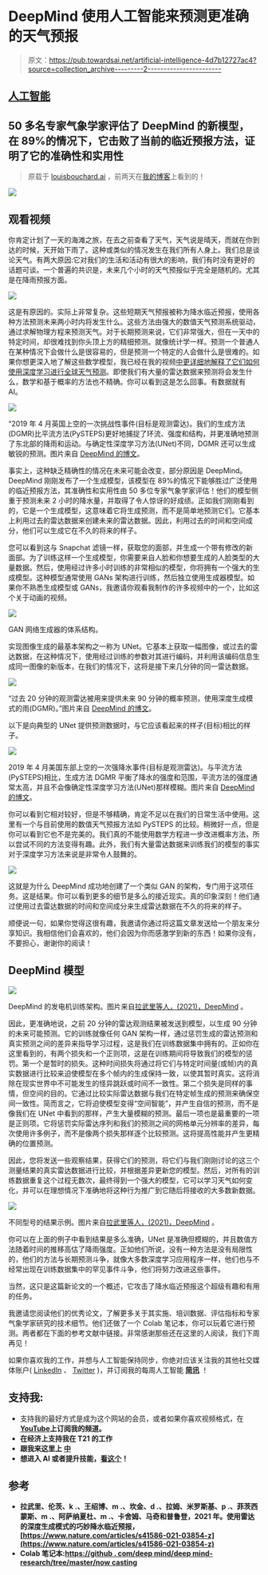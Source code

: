 # DeepMind 使用人工智能来预测更准确的天气预报

> 原文：<https://pub.towardsai.net/artificial-intelligence-4d7b12727ac4?source=collection_archive---------2----------------------->

## [人工智能](https://towardsai.net/p/category/artificial-intelligence)

## 50 多名专家气象学家评估了 DeepMind 的新模型，在 89%的情况下，它击败了当前的临近预报方法，证明了它的准确性和实用性

> 原载于 [louisbouchard.ai](https://www.louisbouchard.ai/deepmind-rain-nowcasting/) ，前两天在[我的博客](https://www.louisbouchard.ai/deepmind-rain-nowcasting/)上看到的！

![](img/a2263031e26d3ff6292b30d15bc716c6.png)

## 观看视频

你肯定计划了一天的海滩之旅，在去之前查看了天气，天气说是晴天，而就在你到达的时候，天开始下雨了。这种或类似的情况发生在我们所有人身上。我们总是谈论天气。有两大原因:它对我们的生活和活动有很大的影响，我们有时没有更好的话题可谈。一个普遍的共识是，未来几个小时的天气预报似乎完全是随机的。尤其是在降雨预报方面。

[![](img/4f0fee9095def1e36e93b3da00dbb54b.png)](http://eepurl.com/huGLT5)

这是有原因的。实际上非常复杂。这些短期天气预报被称为降水临近预报，使用各种方法预测未来两小时内将发生什么。这些方法由强大的数值天气预测系统驱动，通过求解物理方程来预测天气。对于长期预测来说，它们非常强大，但在一天中的特定时间，却很难找到你头顶上方的精细预测。就像统计学一样。预测一个普通人在某种情况下会做什么是很容易的，但是预测一个特定的人会做什么是很难的。如果你想更深入地了解这些数学模型，我已经在我的视频[中更详细地解释了它们如何使用深度学习进行全球天气预测](https://youtu.be/C7dNU298A0A)。即使我们有大量的雷达数据来预测将会发生什么，数学和基于概率的方法也不精确。你可以看到这是怎么回事。有数据就有 AI。

![](img/b139100c7f5abd3d318dfbec2c652a70.png)

“2019 年 4 月英国上空的一次挑战性事件(目标是观测雷达)。我们的生成方法(DGMR)比平流方法(PySTEPS)更好地捕捉了环流、强度和结构，并更准确地预测了东北部的降雨和运动。与确定性深度学习方法(UNet)不同，DGMR 还可以生成敏锐的预测。图片来自 [DeepMind 的博文](https://deepmind.com/blog/article/nowcasting)。

事实上，这种缺乏精确性的情况在未来可能会改变，部分原因是 DeepMind。DeepMind 刚刚发布了一个生成模型，该模型在 89%的情况下能够胜过广泛使用的临近预报方法，其准确性和实用性由 50 多位专家气象学家评估！他们的模型侧重于预测未来 2 小时的降水量，并取得了令人惊讶的好成绩。正如我们刚刚看到的，它是一个生成模型，这意味着它将生成预测，而不是简单地预测它们。它基本上利用过去的雷达数据来创建未来的雷达数据。因此，利用过去的时间和空间成分，他们可以生成它在不久的将来的样子。

您可以看到这与 Snapchat 滤镜一样，获取您的面部，并生成一个带有修改的新面部。为了训练这样一个生成模型，你需要来自人脸和你想要生成的人脸类型的大量数据。然后，使用经过许多小时训练的非常相似的模型，你将拥有一个强大的生成模型。这种模型通常使用 GANs 架构进行训练，然后独立使用生成器模型。如果你不熟悉生成模型或 GANs，我邀请你观看我制作的许多视频中的一个，比如这个关于动画的视频。

![](img/d7be9eee7864dcfc728fcaf90dcbb255.png)

GAN 网络生成器的体系结构。

实现图像生成的最基本架构之一称为 UNet。它基本上获取一幅图像，或过去的雷达数据，在这种情况下，使用经过训练的参数对其进行编码，并利用该编码信息生成同一图像的新版本，在我们的情况下，这将是接下来几分钟的同一雷达数据。

![](img/e495700188ad819e038bea090df6bb13.png)

“过去 20 分钟的观测雷达被用来提供未来 90 分钟的概率预测，使用深度生成模式的雨(DGMR)。”图片来自 [DeepMind 的博文](https://deepmind.com/blog/article/nowcasting)。

以下是向典型的 UNet 提供预测数据时，与它应该看起来的样子(目标)相比的样子。

![](img/2e8fe04ec498d6134f1ae5b92830fe3b.png)

2019 年 4 月美国东部上空的一次强降水事件(目标是观测雷达)。与平流方法(PySTEPS)相比，生成方法 DGMR 平衡了降水的强度和范围，平流方法的强度通常太高，并且不会像确定性深度学习方法(UNet)那样模糊。图片来自 [DeepMind 的博文](https://deepmind.com/blog/article/nowcasting)。

你可以看到它相对较好，但是不够精确，肯定不足以在我们的日常生活中使用。这里有一个与目前使用的数值天气预报方法如 PySTEPS 的比较。稍微好一点，但是你可以看到它也不是完美的。我们真的不能使用数学方程进一步改进概率方法，所以尝试不同的方法变得有趣。此外，我们有大量雷达数据来训练我们的模型的事实对于深度学习方法来说是非常令人鼓舞的。

[![](img/64db1f17fffc1b64d372f216221e1a33.png)](https://www.louisbouchard.ai/learnai/)

这就是为什么 DeepMind 成功地创建了一个类似 GAN 的架构，专门用于这项任务。这是结果。你可以看到更多的细节是多么的接近现实。真的印象深刻！他们通过使用过去雷达数据的时间和空间成分来生成雷达数据在不久的将来的样子。

顺便说一句，如果你觉得这很有趣，我邀请你通过将这篇文章发送给一个朋友来分享知识。我相信他们会喜欢的，他们会因为你而感激学到新的东西！如果你没有，不要担心，谢谢你的阅读！

## DeepMind 模型

![](img/1b03773ecaf02979bdea6789d523164d.png)

DeepMind 的发电机训练架构。图片来自[拉武里等人，(2021)，DeepMind](https://www.nature.com/articles/s41586-021-03854-z) 。

因此，更准确地说，之前 20 分钟的雷达观测结果被发送到模型，以生成 90 分钟的未来可能预测。它的训练就像任何 GAN 架构一样，通过惩罚生成的雷达预测和真实预测之间的差异来指导学习过程，这是我们在训练数据集中拥有的。正如你在这里看到的，有两个损失和一个正则项，这是在训练期间将导致我们的模型的惩罚。第一个是暂时的损失。这种时间损失将通过将它们与特定时间量(或帧)内的真实数据进行比较来迫使模型在多个帧内的生成保持一致，以使其暂时真实。这将消除在现实世界中不可能发生的怪异跳跃或时间不一致性。第二个损失是同样的事情，但空间的目的。它通过比较实际雷达数据与我们在特定帧生成的预测来确保空间一致性。简而言之，它将迫使模型变得“空间智能”，并产生自信的预测，而不是像我们在 UNet 中看到的那样，产生大量模糊的预测。最后一项也是最重要的一项是正则项。它将惩罚实际雷达序列和我们的预测之间的网格单元分辨率的差异，每次使用许多例子，而不是像两个损失那样逐个比较预测。这将提高性能并产生更精确的位置预测。

因此，您将发送一些观察结果，获得它们的预测，将它们与我们刚刚讨论的这三个测量结果的真实雷达数据进行比较，并根据差异更新您的模型。然后，对所有的训练数据重复这个过程无数次，最终得到一个强大的模型，它可以学习天气如何变化，并可以在理想情况下准确地将这种行为推广到它随后将接收的大多数新数据。

![](img/3faee9a2ba4938be0ab22e53cbb621d5.png)

不同型号的结果示例。图片来自[拉武里等人，(2021)，DeepMind](https://www.nature.com/articles/s41586-021-03854-z) 。

你可以在上面的例子中看到结果是多么准确，UNet 是准确但模糊的，并且数值方法随着时间的推移高估了降雨强度。正如他们所说，没有一种方法是没有局限性的，他们的方法与长期预测斗争，就像大多数深度学习应用程序一样，他们也与不经常出现在训练数据集中的罕见事件斗争，他们将努力改进这些事件。

当然，这只是这篇新论文的一个概述，它攻击了降水临近预报这个超级有趣和有用的任务。

我邀请您阅读他们的优秀论文，了解更多关于其实施、培训数据、评估指标和专家气象学家研究的技术细节。他们还做了一个 Colab 笔记本，你可以玩着它进行预测。两者都在下面的参考文献中链接。非常感谢那些还在这里的人阅读，我们下周再见！

如果你喜欢我的工作，并想与人工智能保持同步，你绝对应该关注我的其他社交媒体账户( [LinkedIn](https://www.linkedin.com/in/whats-ai/) 、 [Twitter](https://twitter.com/Whats_AI) )，并订阅我的每周人工智能 [**简讯**](http://eepurl.com/huGLT5) ！

## 支持我:

*   支持我的最好方式是成为这个网站的会员，或者如果你喜欢视频格式，在[**YouTube**](https://www.youtube.com/channel/UCUzGQrN-lyyc0BWTYoJM_Sg)**上订阅我的频道。**
*   **在经济上支持我在 T21 的工作**
*   **跟我来这里上 [**中**](https://whats-ai.medium.com/)**
*   **想进入 AI 或者提升技能，[看这个](https://www.louisbouchard.ai/learnai/)！**

## **参考**

*   **拉武里、伦茨、k .、王绍博、m .、坎金、d .、拉姆、米罗斯基、p .、菲茨西蒙斯、m .、阿萨纳夏杜、m .、卡舍姆、马奇和普鲁登，2021 年。使用雷达的深度生成模式的巧妙降水临近预报，[https://www.nature.com/articles/s41586-021-03854-z](https://www.nature.com/articles/s41586-021-03854-z)**
*   **Colab 笔记本:[https://github . com/deep mind/deep mind-research/tree/master/now casting](https://github.com/deepmind/deepmind-research/tree/master/nowcasting)**